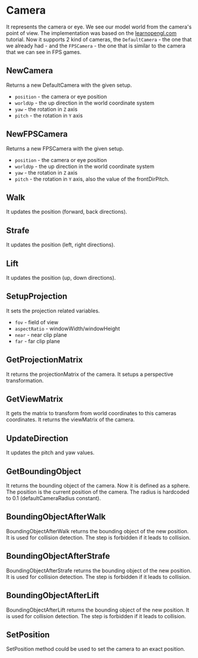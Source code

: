 # Camera

It represents the camera or eye. We see our model world from the camera's point of view. The implementation was based on the [learnopengl.com](https://learnopengl.com/Getting-started/Camera) tutorial.
Now it supports 2 kind of cameras, the `DefaultCamera` - the one that we already had - and the `FPSCamera` - the one that is similar to the camera that we can see in FPS games.

## NewCamera

Returns a new DefaultCamera with the given setup.

- `position` - the camera or eye position
- `worldUp` - the up direction in the world coordinate system
- `yaw` - the rotation in `Z` axis
- `pitch` - the rotation in `Y` axis

## NewFPSCamera

Returns a new FPSCamera with the given setup.

- `position` - the camera or eye position
- `worldUp` - the up direction in the world coordinate system
- `yaw` - the rotation in `Z` axis
- `pitch` - the rotation in `Y` axis, also the value of the frontDirPitch.

## Walk

It updates the position (forward, back directions).

## Strafe

It updates the position (left, right directions).

## Lift

It updates the position (up, down directions).

## SetupProjection

It sets the projection related variables.

- `fov` - field of view
- `aspectRatio` - windowWidth/windowHeight
- `near` - near clip plane
- `far` - far clip plane

## GetProjectionMatrix

It returns the projectionMatrix of the camera. It setups a perspective transformation.

## GetViewMatrix

It gets the matrix to transform from world coordinates to this cameras coordinates. It returns the viewMatrix of the camera.

## UpdateDirection

It updates the pitch and yaw values.

## GetBoundingObject

It returns the bounding object of the camera. Now it is defined as a sphere. The position is the current position of the camera. The radius is hardcoded to 0.1 (defaultCameraRadius constant).

## BoundingObjectAfterWalk

BoundingObjectAfterWalk returns the bounding object of the new position. It is used for collision detection. The step is forbidden if it leads to collision.

## BoundingObjectAfterStrafe

BoundingObjectAfterStrafe returns the bounding object of the new position. It is used for collision detection. The step is forbidden if it leads to collision.

## BoundingObjectAfterLift

BoundingObjectAfterLift returns the bounding object of the new position. It is used for collision detection. The step is forbidden if it leads to collision.

## SetPosition

SetPosition method could be used to set the camera to an exact position.
